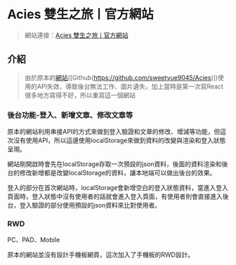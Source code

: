 # Acies 雙生之旅ㅣ官方網站
>網站連接：[Acies 雙生之旅ㅣ官方網站](https://acies-s.vercel.app/)
>
## 介紹
>由於原本的[網站](https://acies-ten.vercel.app/)([Github(https://github.com/sweetyue9045/Acies)])使用的API失效，導致後台無法工作、圖片遺失，加上當時是第一次寫React很多地方寫得不好，所以重寫這一個網站
>
### 後台功能-登入、新增文章、修改文章等
原本的網站利用串接API的方式來做到登入驗證和文章的修改、增減等功能，但這次沒有使用API，所以這邊使用localStorage來做到資料的改變與渲染和登入狀態呈現。

網站剛開啟時會先在localStorage存取一次預設的json資料，後面的資料渲染和後台的修改新增都是改變localStorage的資料，讓本地端可以做出後台的效果。

登入的部分在首次網站時，localStorage會新增空白的登入狀態資料，當進入登入頁面時，登入狀態中沒有使用者的話就會進入登入頁面，有使用者則會直接進入後台，登入驗證的部分使用預設的json資料來比對使用者。

### RWD
PC、PAD、Mobile

原本的網站並沒有設計手機板網頁，這次加入了手機板的RWD設計。
